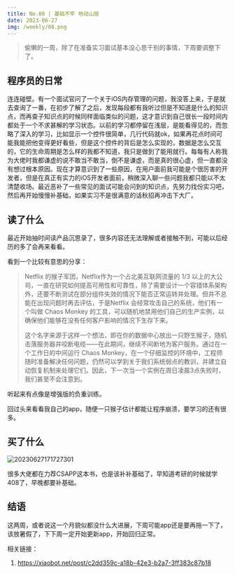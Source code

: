 ```yaml
---
title: No.08 | 基础不牢 地动山摇
date: 2023-06-27
img: /weekly/08.png
---
```



> 偷懒的一周，除了在准备实习面试基本没心思干别的事情，下周要调整下了。
> 

## 程序员的日常

连连碰壁。有一个面试官问了一个关于iOS内存管理的问题，我没答上来，于是就去查询了一番，在初步了解了之后，发现每段都有我听过但是不知道是什么的知识点，而再查子知识点的时候同样面临类似的问题，这才意识到自己很长一段时间内都处于一个不求甚解的学习状态。以前的学习都停留在浅层，是能看得见的，而忽略了深入的学习，比如显示一个控件很简单，几行代码就ok，如果再花点时间可能我能把他变得更好看些，但是这个控件的背后是怎么实现的，数据是怎么交互的，它的生命周期是怎么样的我都不知道，我只是做到了能用就行。每每有人称我为大佬时我都谦虚的说不敢当不敢当，倒不是谦虚，而是真的很心虚，但一直都没有想过根本原因。现在才算意识到了一些原因，在用户面前我可能是个很厉害的开发者，但是在真正有实力的iOS开发者面前，稍微深入聊一些问题我都只能以不太清楚收场。最近恶补了一些常见的面试可能会问到的知识点，先努力找份实习吧，然后再开始慢慢补基础，如果实习不是很满意的话秋招再冲击下大厂。

## 读了什么

最近开始抽时间读产品沉思录了，很多内容还无法理解或者接触不到，可能以后经历的多了会再来看看。

看到一个比较有意思的分享：

> Netflix 的猴子军团，Netflix作为一个占北美互联网流量的 1/3 以上的大公司，一直在研究如何提高可用性和可靠性，除了需要设计一个容错体系架构外，还要不断测试在部分组件失效的情况下能否正常运转并处理。但并不总能在出现问题时再去评估，于是Netflix 会经常攻击自己的系统，他们有一个叫做 Chaos Monkey 的工具，可以随机地禁用他们自己的生产实例，以确保他们能够在没有任何客户影响的情况下生存下来。
>
> 这个名字来源于这样一个想法，即在你的数据中心放出一只野生猴子，随机击落服务器并咬断电缆——在此期间，继续不间断地为客户服务。通过在一个工作日的中间运行 Chaos Monkey，在一个仔细监控的环境中，工程师随时准备解决任何问题，仍然可以学到关于我们系统弱点的教训，并建立自动恢复机制来处理它们。因此，下一次当一个实例在周日凌晨3点失败时，我们甚至不会注意到。

听起来有点像是增强版的负重训练。

回过头来看看我自己的app，随便一只猴子估计都能让程序崩溃，要学习的还有很多。

## 买了什么

![20230627171727301](https://s2.loli.net/2023/06/27/lS1N4ufCIpkQHEt.png)

很多大佬都在力荐CSAPP这本书，也是该补补基础了，早知道考研的时候就学408了，早晚都要补基础。

## 结语

这两周，或者说这一个月貌似都没什么大进展，下周可能app还是要再拖一下了，该放暑假了，下下周一定开始更新app，开始回归正常。


相关链接：

1. https://xiaobot.net/post/c2dd359c-a18b-42e3-b2a7-3ff383c87b18